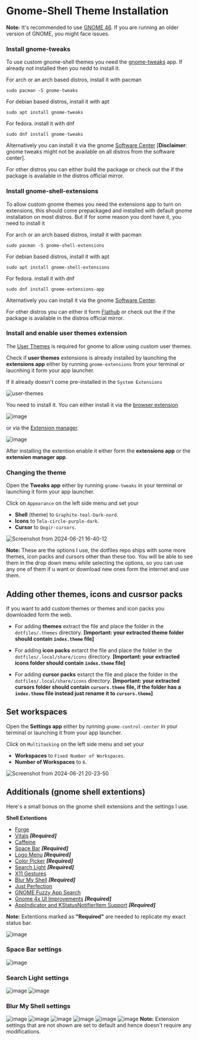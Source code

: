 
# Gnome-Shell Theme Installation

**Note:** It's recommended to use [GNOME 46](https://release.gnome.org/46/). If you are running an older version of GNOME, you might face issues.

### Install gnome-tweaks

To use custom gnome-shell themes you need the [gnome-tweaks](https://github.com/GNOME/gnome-tweaks/tree/master) app. If already not installed then you nedd to install it.

For arch or an arch based distros, install it with pacman 

```shell
sudo pacman -S gnome-tweaks
```

For debian based distros, install it with apt

```shell
sudo apt install gnome-tweaks
```

For fedora. install it with dnf

```shell
sudo dnf install gnome-tweaks 
```

Alternatively you can install it via the gnome [Software Center](https://apps.gnome.org/Software/) [**Disclaimer**: gnome tweaks might not be available on all distros from the software center].

For other distros you can either build the package or check out the if the package is available in the distros official mirror.

### Install gnome-shell-extensions

To allow custom gnome themes you need the extensions app to turn on extensions, this should come prepackaged and installed with default gnome installation on most distros. But if for some reason you dont have it, you need to install it 

For arch or an arch based distros, install it with pacman 

```shell
sudo pacman -S gnome-shell-extensions
```

For debian based distros, install it with apt

```shell
sudo apt install gnome-shell-extensions
```

For fedora. install it with dnf

```shell
sudo dnf install gnome-extensions-app
```

Alternatively you can install it via the gnome [Software Center](https://apps.gnome.org/Software/).

For other distros you can either it form [Flathub](https://flathub.org/apps/org.gnome.Extensions) or check out the if the package is available in the distros official mirror.

### Install and enable user themes extension

The [User Themes](https://extensions.gnome.org/extension/19/user-themes/) is required for gnome to allow using custom user themes.

Check if **user themes** extensions is already installed by launching the **extensions app** either by running `gnome-extensions` from your terminal or laucnhing it form your app launcher.

If it already doesn't come pre-installed in the `System Extensions` 

![user-themes](https://github.com/TriDEntApollO/dotfiles/assets/68052236/b053e209-8f44-46cd-ae65-88bca73eea36)

You need to install it. You can either install it via the [browser extension](https://extensions.gnome.org/extension/19/user-themes/) 

![image](https://github.com/TriDEntApollO/dotfiles/assets/68052236/1f5dfa3f-5dd0-47c9-877b-99f640a0f81f)

or via the [Extension manager](https://flathub.org/apps/com.mattjakeman.ExtensionManager).

![image](https://github.com/TriDEntApollO/dotfiles/assets/68052236/37476ee9-515a-46fa-b5b2-bbdc32225997)

After installing the extention enable it either form the **extensions app** or the **extension manager app**.


### Changing the theme

Open the **Tweaks app** either by running `gnome-tweaks` in your terminal or launching it form your app launcher.

Click on `Appearance` on the left side menu and set your 

- **Shell** (theme) to `Graphite-teal-Dark-nord`.
- **Icons** to `Tela-circle-purple-dark`.
-  **Cursor** to `Qogir-cursors`.

![Screenshot from 2024-06-21 16-40-12](https://github.com/TriDEntApollO/dotfiles/assets/68052236/802ed28a-d6d9-44c9-a6c9-561bcb5bbda9)

**Note:** These are the options I use, the dotfiles repo ships with some more themes, icon packs and cursors other than these too. You will be able to see them in the drop down menu while selecting the options, so you can use any one of them if u want or download new ones form the internet and use them.

## Adding other themes, icons and cusrsor packs

If you want to add custom themes or themes and icon packs you downloaded form the web. 

- For adding **themes** extract the file and place the folder in the `dotfiles/.themes` directory. **[Important: your extracted theme folder should contain `index.theme` file]**

- For adding **icon packs** extarct the file and place the folder in the `dotfiles/.local/share/icons` directory. **[Important: your extracted icons folder should contain `index.theme` file]**

- For adding **cursor packs** extarct the file and place the folder in the `dotfiles/.local/share/icons` directory. **[Important: your extracted cursors folder should contain `cursors.theme` file, if the folder has a `index.theme` file instead just rename it to `cursors.theme`]**

## Set workspaces

Open the **Settings app** either by running `gnome-control-center` in your terminal or launching it from your app launcher.

Click on `Multitasking` on the left side menu and set your

- **Workspaces** to `Fixed Number of Workspaces`.
- **Number of Workspaces** to `6`.

![Screenshot from 2024-06-21 20-23-50](https://github.com/Godiesc/firefox-one/assets/68052236/00047df4-bb03-459b-8035-30c249f20dc1)



## Additionals (gnome shell extentions)

Here's a small bonus on the gnome shell extensions and the settings I use.

**Shell Extentions**

- [Forge](https://extensions.gnome.org/extension/4481/forge/)
- [Vitals](https://extensions.gnome.org/extension/1460/vitals/) ***[Required]***
- [Caffeine](https://extensions.gnome.org/extension/517/caffeine/)
- [Space Bar](https://extensions.gnome.org/extension/517/caffeine/) ***[Required]***
- [Logo Menu](https://extensions.gnome.org/extension/4451/logo-menu/) ***[Required]***
- [Color Picker](https://extensions.gnome.org/extension/3396/color-picker/) ***[Required]***
- [Search Light](https://extensions.gnome.org/extension/5489/search-light/) ***[Required]***
- [X11 Gestures](https://extensions.gnome.org/extension/4033/x11-gestures/)
- [Blur My Shell](https://extensions.gnome.org/extension/3193/blur-my-shell/) ***[Required]***
- [Just Perfection](https://extensions.gnome.org/extension/3843/just-perfection/)
- [GNOME Fuzzy App Search](https://extensions.gnome.org/extension/3956/gnome-fuzzy-app-search/)
- [Gnome 4x UI Improvements](https://extensions.gnome.org/extension/4158/gnome-40-ui-improvements/) ***[Required]***
- [AppIndicator and KStatusNotifierItem Support](https://extensions.gnome.org/extension/615/appindicator-support/) ***[Required]***

**Note:** Extentions marked as **"Required"** are needed to replicate my exact status bar.

![image](https://github.com/Godiesc/firefox-one/assets/68052236/8d9ad92c-ab83-449f-828c-18ef2eaec919)

### Space Bar settings

![image](https://github.com/Godiesc/firefox-one/assets/68052236/2347fffe-fbce-4186-a23e-3c8b3945f9aa)

### Search Light settings

![image](https://github.com/Godiesc/firefox-one/assets/68052236/059a554f-a8a0-4d62-96b8-90ff49a403ac)
![image](https://github.com/Godiesc/firefox-one/assets/68052236/3b346cba-97a2-4212-bd6d-01a4ababd187)


### Blur My Shell settings

![image](https://github.com/Godiesc/firefox-one/assets/68052236/ccd7e2aa-c2c3-4508-bab0-f85cf67b240f)
![image](https://github.com/Godiesc/firefox-one/assets/68052236/90ed1006-01d3-4878-9022-0fa5060be7bc)
![image](https://github.com/Godiesc/firefox-one/assets/68052236/23a22791-3c76-456e-980d-5a22b253b0b0)
![image](https://github.com/Godiesc/firefox-one/assets/68052236/1cb934d8-2a0d-4905-a92e-79e67cf7944e)
![image](https://github.com/Godiesc/firefox-one/assets/68052236/fa5b493d-c629-4cfd-8c68-2dbb0b8df406)
![image](https://github.com/Godiesc/firefox-one/assets/68052236/a20f9345-d822-4d04-a273-cc778b2f7604)
**Note:** Extension settings that are not shown are set to default and hence doesn't require any modifications.
